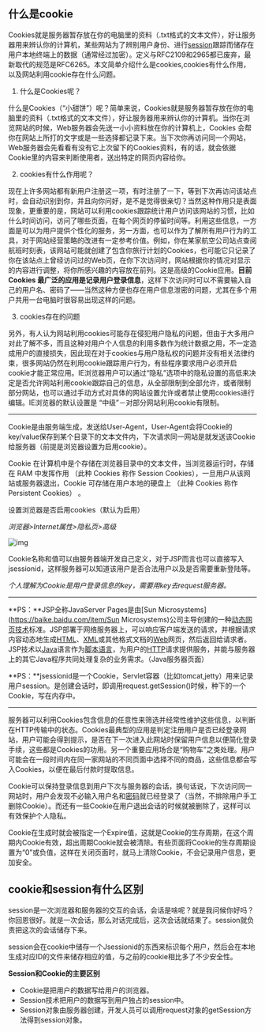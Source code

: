 ## 什么是cookie

Cookies就是服务器暂存放在你的电脑里的资料（.txt格式的文本文件），好让服务器用来辨认你的计算机，某些网站为了辨别用户身份、进行[session](https://baike.baidu.com/item/Session/479100)跟踪而储存在用户本地终端上的数据（通常经过加密）。定义与RFC2109和2965都已废弃，最新取代的规范是RFC6265。本文简单介绍什么是cookies,cookies有什么作用，以及网站利用cookie存在什么问题。

1. 什么是Cookies呢？

什么是Cookies（“小甜饼”）呢？简单来说，Cookies就是服务器暂存放在你的电脑里的资料（.txt格式的文本文件），好让服务器用来辨认你的计算机。当你在浏览网站的时候，Web服务器会先送一小小资料放在你的计算机上，Cookies 会帮你在网站上所打的文字或是一些选择都记录下来。当下次你再访问同一个网站，Web服务器会先看看有没有它上次留下的Cookies资料，有的话，就会依据Cookie里的内容来判断使用者，送出特定的网页内容给你。

2. cookies有什么作用呢？

现在上许多网站都有新用户注册这一项，有时注册了一下，等到下次再访问该站点时，会自动识别到你，并且向你问好，是不是觉得很亲切？当然这种作用只是表面现象，更重要的是，网站可以利用cookies跟踪统计用户访问该网站的习惯，比如什么时间访问，访问了哪些页面，在每个网页的停留时间等。利用这些信息，一方面是可以为用户提供个性化的服务，另一方面，也可以作为了解所有用户行为的工具，对于网站经营策略的改进有一定参考价值。例如，你在某家航空公司站点查阅航班时刻表，该网站可能就创建了包含你旅行计划的Cookies，也可能它只记录了你在该站点上曾经访问过的Web页，在你下次访问时，网站根据你的情况对显示的内容进行调整，将你所感兴趣的内容放在前列。这是高级的Cookie应用。**目前Cookies 最广泛的应用是记录用户登录信息**，这样下次访问时可以不需要输入自己的用户名、密码了——当然这种方便也存在用户信息泄密的问题，尤其在多个用户共用一台电脑时很容易出现这样的问题。

3. cookies存在的问题

另外，有人认为网站利用cookies可能存在侵犯用户隐私的问题，但由于大多用户对此了解不多，而且这种对用户个人信息的利用多数作为统计数据之用，不一定造成用户的直接损失，因此现在对于cookies与用户隐私权的问题并没有相关法律约束，很多网站仍然在利用cookie跟踪用户行为，有些程序要求用户必须开启cookie才能正常应用。IE浏览器用户可以通过“隐私”选项中的隐私设置的高低来决定是否允许网站利用cookie跟踪自己的信息，从全部限制到全部允许，或者限制部分网站，也可以通过手动方式对具体的网站设置允许或者禁止使用cookies进行编辑。IE浏览器的默认设置是 “中级”－对部分网站利用cookie有限制。

---

Cookie是由服务端生成，发送给User-Agent，User-Agent会将Cookie的key/value保存到某个目录下的文本文件内，下次请求同一网站是就发送该Cookie给服务器（前提是浏览器设置为启用cookie）。

Cookie 在计算机中是个存储在浏览器目录中的文本文件，当浏览器运行时，存储在 RAM 中发挥作用 （此种 Cookies 称作 Session Cookies），一旦用户从该网站或服务器退出，Cookie 可存储在用户本地的硬盘上 （此种 Cookies 称作 Persistent Cookies） 。

设置浏览器是否启用cookies（默认为启用）

*浏览器>Internet属性>隐私页>高级*

![img](C:\Users\windows\Desktop\新建文件夹\cookie.png)

Cookie名称和值可以由服务器端开发自己定义，对于JSP而言也可以直接写入jsessionid，这样服务器可以知道该用户是否合法用户以及是否需要重新登陆等。

*个人理解为Cookie是用户登录信息的key，需要用key去request服务器。*

---

**PS：**JSP全称JavaServer Pages是由[Sun Microsystems](https://baike.baidu.com/item/Sun Microsystems)公司主导创建的一种[动态网页技术](https://baike.baidu.com/item/动态网页技术/9415956)标准。JSP部署于网络服务器上，可以响应客户端发送的请求，并根据请求内容动态地生成[HTML](https://baike.baidu.com/item/HTML)、[XML](https://baike.baidu.com/item/XML)或其他格式文档的[Web](https://baike.baidu.com/item/Web)网页，然后返回给请求者。JSP技术以[Java](https://baike.baidu.com/item/Java)语言作为[脚本语言](https://baike.baidu.com/item/脚本语言)，为用户的[HTTP](https://baike.baidu.com/item/HTTP)请求提供服务，并能与服务器上的其它Java程序共同处理复杂的业务需求。（Java服务器页面）

**PS：**jsessionid是一个Cookie，Servlet容器（比如tomcat,jetty）用来记录用户session。是创建会话时，即调用request.getSession()时候，种下的一个Cookie，写在内存中。

---

服务器可以利用Cookies包含信息的任意性来筛选并经常性维护这些信息，以判断在HTTP传输中的状态。Cookies最典型的应用是判定注册用户是否已经登录网站，用户可能会得到提示，是否在下一次进入此网站时保留用户信息以便简化登录手续，这些都是Cookies的功用。另一个重要应用场合是“购物车”之类处理。用户可能会在一段时间内在同一家网站的不同页面中选择不同的商品，这些信息都会写入Cookies，以便在最后付款时提取信息。

Cookie可以保持登录信息到用户下次与服务器的会话，换句话说，下次访问同一网站时，用户会发现不必输入用户名和[密码](https://baike.so.com/doc/5387348-5623878.html)就已经登录了（当然，不排除用户手工删除Cookie）。而还有一些Cookie在用户退出会话的时候就被删除了，这样可以有效保护个人隐私。

Cookie在生成时就会被指定一个Expire值，这就是Cookie的生存周期，在这个周期内Cookie有效，超出周期Cookie就会被清除。有些页面将Cookie的生存周期设置为“0”或负值，这样在关闭页面时，就马上清除Cookie，不会记录用户信息，更加安全。

## cookie和session有什么区别

session是一次浏览器和服务器的交互的会话，会话是啥呢？就是我问候你好吗？你回恩很好。就是一次会话，那么对话完成后，这次会话就结束了。session就负责把这次的会话储存下来。

session会在cookie中储存一个Jsessionid的东西来标识每个用户，然后会在本地生成对应ID的文件来储存相应的值，与之前的cookie相比多了不少安全性。

**Session和Cookie的主要区别**

- Cookie是把用户的数据写给用户的浏览器。
- Session技术把用户的数据写到用户独占的session中。
- Session对象由服务器创建，开发人员可以调用request对象的getSession方法得到session对象。